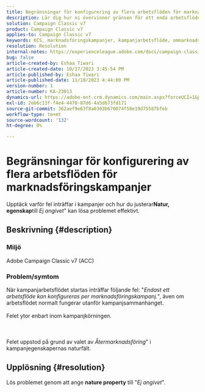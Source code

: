 ```yaml
---
title: Begränsningar för konfigurering av flera arbetsflöden för marknadsföringskampanjer
description: Lär dig hur ni övervinner gränsen för ett enda arbetsflöde i marknadsföringskampanjer.
solution: Campaign Classic v7
product: Campaign Classic v7
applies-to: Campaign Classic v7
keywords: KCS, marknadsföringskampanjer, kampanjarbetsflöde, ommarknadsföring, naturfält, ACC, Adobe Campaign Classic, felsökning
resolution: Resolution
internal-notes: https://experienceleague.adobe.com/docs/campaign-classic/using/orchestrating-campaigns/orchestrate-campaigns/marketing-campaign-templates.html?lang=en#general-configuration
bug: false
article-created-by: Eshaa Tiwari
article-created-date: 10/17/2023 3:45:54 PM
article-published-by: Eshaa Tiwari
article-published-date: 11/10/2023 4:44:00 PM
version-number: 1
article-number: KA-23013
dynamics-url: https://adobe-ent.crm.dynamics.com/main.aspx?forceUCI=1&pagetype=entityrecord&etn=knowledgearticle&id=b4942d3f-046d-ee11-8df0-6045bd006a22
exl-id: 2eb6c13f-f4e4-4470-87d6-4a5d673fd171
source-git-commit: 362aef9e63f8a0303b670074f58e19d75587bfeb
workflow-type: tm+mt
source-wordcount: '132'
ht-degree: 0%

---
```


# Begränsningar för konfigurering av flera arbetsflöden för marknadsföringskampanjer


Upptäck varför fel inträffar i kampanjer och hur du justerar<b>Natur, egenskap</b>till *Ej angivet*&quot; kan lösa problemet effektivt.

## Beskrivning {#description}


### Miljö

Adobe Campaign Classic v7 (ACC)

### Problem/symtom

När kampanjarbetsflödet startas inträffar följande fel: &quot;*Endast ett arbetsflöde kan konfigureras per marknadsföringskampanj.*&quot;, även om arbetsflödet normalt fungerar utanför kampanjsammanhanget.
<br><br>Felet ytor enbart inom kampanjkörningen.<br><br> <br><br>Felet uppstod på grund av valet av *Återmarknadsföring*&quot; i kampanjegenskapernas naturfält.<br>

## Upplösning {#resolution}


Lös problemet genom att ange <b>nature property</b> till &quot;*Ej angivet*&quot;.
